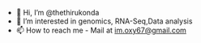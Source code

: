 - 👋 Hi, I’m @thethirukonda
- 👀 I’m interested in genomics, RNA-Seq,Data analysis
- 📫 How to reach me - Mail at im.oxy67@gmail.com

<!---
thethirukonda/thethirukonda is a ✨ special ✨ repository because its `README.md` (this file) appears on your GitHub profile.
You can click the Preview link to take a look at your changes.
--->
